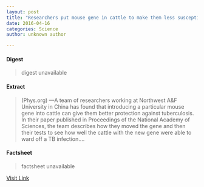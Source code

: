 ```yaml
---
layout: post
title: "Researchers put mouse gene in cattle to make them less susceptible to TB"
date: 2016-04-16
categories: Science
author: unknown author

---
```



#### Digest
>digest unavailable

#### Extract
>(Phys.org) —A team of researchers working at Northwest A&F University in China has found that introducing a particular mouse gene into cattle can give them better protection against tuberculosis. In their paper published in Proceedings of the National Academy of Sciences, the team describes how they moved the gene and then their tests to see how well the cattle with the new gene were able to ward off a TB infection....

#### Factsheet
>factsheet unavailable

[Visit Link](http://phys.org/news344769616.html)


